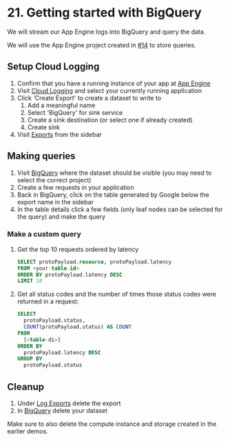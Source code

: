 # 21. Getting started with BigQuery

We will stream our App Engine logs into BigQuery and query the data.

We will use the App Engine project created in [#14](14-getting-started-with-app-engine.md) to store queries.

## Setup Cloud Logging

1. Confirm that you have a running instance of your app at [App Engine](https://console.cloud.google.com/appengine)
2. Visit [Cloud Logging](https://console.cloud.google.com/logs) and select your currently running application
3. Click 'Create Export' to create a dataset to write to
    1. Add a meaningful name
    2. Select 'BigQuery' for sink service
    3. Create a sink destination (or select one if already created)
    4. Create sink
4. Visit [Exports](https://console.cloud.google.com/logs/exports) from the sidebar

## Making queries

1. Visit [BigQuery](https://bigquery.cloud.google.com/) where the dataset should be visible (you may need to select the correct project)
2. Create a few requests in your application
3. Back in BigQuery, click on the table generated by Google below the export name in the sidebar
4. In the table details click a few fields (only leaf nodes can be selected for the query) and make the query

### Make a custom query

1. Get the top 10 requests ordered by latency

    ```sql
    SELECT protoPayload.resource, protoPayload.latency
    FROM <your-table-id>
    ORDER BY protoPayload.latency DESC
    LIMIT 10
    ```
2. Get all status codes and the number of times those status codes were returned in a request:

    ```sql
    SELECT
      protoPayload.status,
      COUNT(protoPayload.status) AS COUNT
    FROM
      [<table-di>]
    ORDER BY
      protoPayload.latency DESC
    GROUP BY
      protoPayload.status
    ```
    
## Cleanup

1. Under [Log Exports](https://console.cloud.google.com/logs/exports) delete the export
2. In [BigQuery](https://bigquery.cloud.google.com/) delete your dataset

Make sure to also delete the compute instance and storage created in the earlier demos.
